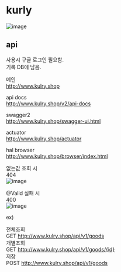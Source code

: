 # kurly

![image](https://user-images.githubusercontent.com/46153703/115948416-38baff80-a509-11eb-8b28-11650ff9542d.png)

## api

사용시 구글 로그인 필요함.  
기록 DB에 남음.

메인  
http://www.kulry.shop  

api docs  
http://www.kulry.shop/v2/api-docs  

swagger2  
http://www.kulry.shop/swagger-ui.html  

actuator  
http://www.kulry.shop/actuator  

hal browser  
http://www.kulry.shop/browser/index.html  

없는값 조회 시  
404  
![image](https://user-images.githubusercontent.com/46153703/115948557-a8c98580-a509-11eb-985e-d53c514a156e.png)  

@Valid 실패 시  
400  
![image](https://user-images.githubusercontent.com/46153703/115948602-f514c580-a509-11eb-866a-ca6bef91a586.png)  

ex)  

전체조회  
GET http://www.kulry.shop/api/v1/goods  
개별조회  
GET http://www.kulry.shop/api/v1/goods/{id}  
저장  
POST http://www.kulry.shop/api/v1/goods  
